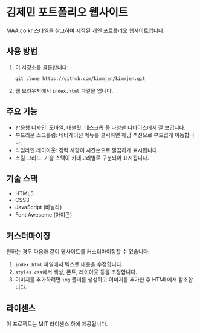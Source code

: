 # 김제민 포트폴리오 웹사이트

MAA.co.kr 스타일을 참고하여 제작된 개인 포트폴리오 웹사이트입니다.

## 사용 방법

1. 이 저장소를 클론합니다:
   ```
   git clone https://github.com/kimmjen/kimmjen.git
   ```

2. 웹 브라우저에서 `index.html` 파일을 엽니다.

## 주요 기능

- 반응형 디자인: 모바일, 태블릿, 데스크톱 등 다양한 디바이스에서 잘 보입니다.
- 부드러운 스크롤링: 네비게이션 메뉴를 클릭하면 해당 섹션으로 부드럽게 이동합니다.
- 타임라인 레이아웃: 경력 사항이 시간순으로 깔끔하게 표시됩니다.
- 스킬 그리드: 기술 스택이 카테고리별로 구분되어 표시됩니다.

## 기술 스택

- HTML5
- CSS3
- JavaScript (바닐라)
- Font Awesome (아이콘)

## 커스터마이징

원하는 경우 다음과 같이 웹사이트를 커스터마이징할 수 있습니다:

1. `index.html` 파일에서 텍스트 내용을 수정합니다.
2. `styles.css`에서 색상, 폰트, 레이아웃 등을 조정합니다.
3. 이미지를 추가하려면 `img` 폴더를 생성하고 이미지를 추가한 후 HTML에서 참조합니다.

## 라이센스

이 프로젝트는 MIT 라이센스 하에 제공됩니다. 